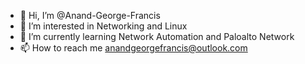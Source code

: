- 👋 Hi, I’m @Anand-George-Francis
- 👀 I’m interested in Networking and Linux
- 🌱 I’m currently learning Network Automation and Paloalto Network
- 📫 How to reach me  anandgeorgefrancis@outlook.com

<!---
Anand-George-Francis/Anand-George-Francis is a ✨ special ✨ repository because its `README.md` (this file) appears on your GitHub profile.
You can click the Preview link to take a look at your changes.
--->
